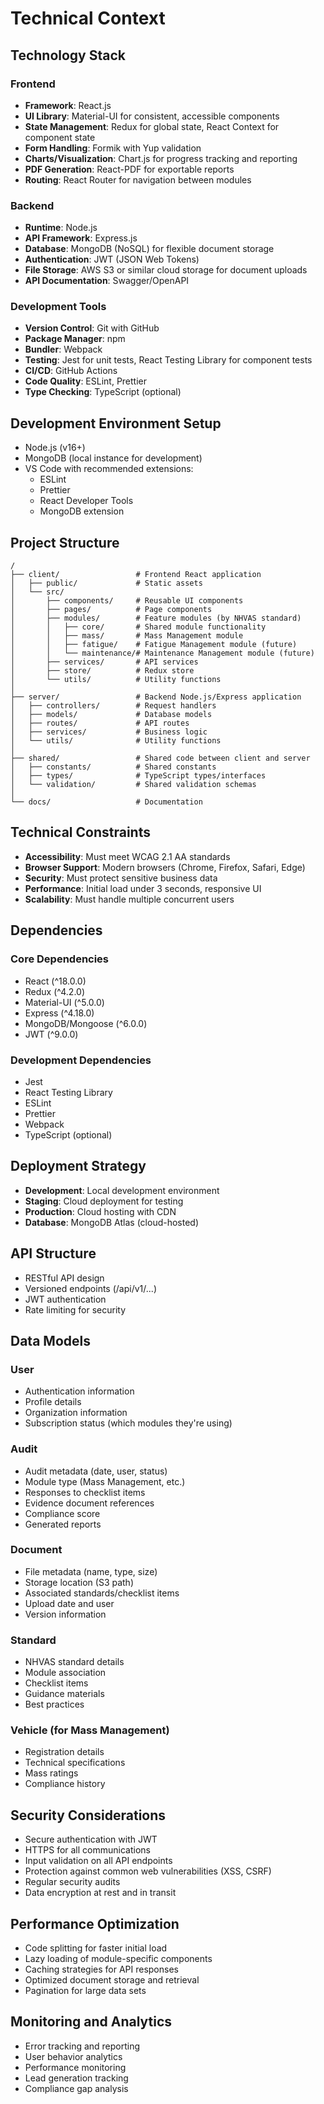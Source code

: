 # Technical Context

## Technology Stack

### Frontend
- **Framework**: React.js
- **UI Library**: Material-UI for consistent, accessible components
- **State Management**: Redux for global state, React Context for component state
- **Form Handling**: Formik with Yup validation
- **Charts/Visualization**: Chart.js for progress tracking and reporting
- **PDF Generation**: React-PDF for exportable reports
- **Routing**: React Router for navigation between modules

### Backend
- **Runtime**: Node.js
- **API Framework**: Express.js
- **Database**: MongoDB (NoSQL) for flexible document storage
- **Authentication**: JWT (JSON Web Tokens)
- **File Storage**: AWS S3 or similar cloud storage for document uploads
- **API Documentation**: Swagger/OpenAPI

### Development Tools
- **Version Control**: Git with GitHub
- **Package Manager**: npm
- **Bundler**: Webpack
- **Testing**: Jest for unit tests, React Testing Library for component tests
- **CI/CD**: GitHub Actions
- **Code Quality**: ESLint, Prettier
- **Type Checking**: TypeScript (optional)

## Development Environment Setup
- Node.js (v16+)
- MongoDB (local instance for development)
- VS Code with recommended extensions:
  - ESLint
  - Prettier
  - React Developer Tools
  - MongoDB extension

## Project Structure
```
/
├── client/                 # Frontend React application
│   ├── public/             # Static assets
│   └── src/
│       ├── components/     # Reusable UI components
│       ├── pages/          # Page components
│       ├── modules/        # Feature modules (by NHVAS standard)
│       │   ├── core/       # Shared module functionality
│       │   ├── mass/       # Mass Management module
│       │   ├── fatigue/    # Fatigue Management module (future)
│       │   └── maintenance/# Maintenance Management module (future)
│       ├── services/       # API services
│       ├── store/          # Redux store
│       └── utils/          # Utility functions
│
├── server/                 # Backend Node.js/Express application
│   ├── controllers/        # Request handlers
│   ├── models/             # Database models
│   ├── routes/             # API routes
│   ├── services/           # Business logic
│   └── utils/              # Utility functions
│
├── shared/                 # Shared code between client and server
│   ├── constants/          # Shared constants
│   ├── types/              # TypeScript types/interfaces
│   └── validation/         # Shared validation schemas
│
└── docs/                   # Documentation
```

## Technical Constraints
- **Accessibility**: Must meet WCAG 2.1 AA standards
- **Browser Support**: Modern browsers (Chrome, Firefox, Safari, Edge)
- **Security**: Must protect sensitive business data
- **Performance**: Initial load under 3 seconds, responsive UI
- **Scalability**: Must handle multiple concurrent users

## Dependencies

### Core Dependencies
- React (^18.0.0)
- Redux (^4.2.0)
- Material-UI (^5.0.0)
- Express (^4.18.0)
- MongoDB/Mongoose (^6.0.0)
- JWT (^9.0.0)

### Development Dependencies
- Jest
- React Testing Library
- ESLint
- Prettier
- Webpack
- TypeScript (optional)

## Deployment Strategy
- **Development**: Local development environment
- **Staging**: Cloud deployment for testing
- **Production**: Cloud hosting with CDN
- **Database**: MongoDB Atlas (cloud-hosted)

## API Structure
- RESTful API design
- Versioned endpoints (/api/v1/...)
- JWT authentication
- Rate limiting for security

## Data Models

### User
- Authentication information
- Profile details
- Organization information
- Subscription status (which modules they're using)

### Audit
- Audit metadata (date, user, status)
- Module type (Mass Management, etc.)
- Responses to checklist items
- Evidence document references
- Compliance score
- Generated reports

### Document
- File metadata (name, type, size)
- Storage location (S3 path)
- Associated standards/checklist items
- Upload date and user
- Version information

### Standard
- NHVAS standard details
- Module association
- Checklist items
- Guidance materials
- Best practices

### Vehicle (for Mass Management)
- Registration details
- Technical specifications
- Mass ratings
- Compliance history

## Security Considerations
- Secure authentication with JWT
- HTTPS for all communications
- Input validation on all API endpoints
- Protection against common web vulnerabilities (XSS, CSRF)
- Regular security audits
- Data encryption at rest and in transit

## Performance Optimization
- Code splitting for faster initial load
- Lazy loading of module-specific components
- Caching strategies for API responses
- Optimized document storage and retrieval
- Pagination for large data sets

## Monitoring and Analytics
- Error tracking and reporting
- User behavior analytics
- Performance monitoring
- Lead generation tracking
- Compliance gap analysis
